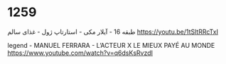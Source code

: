 # 1259

طبقه 16 - آیلار مکی - استارتاپ ژول - غذای سالم
https://youtu.be/1tSltRRcTxI

legend - MANUEL FERRARA - L’ACTEUR X LE MIEUX PAYÉ AU MONDE
https://www.youtube.com/watch?v=q6dsKsRvzdI